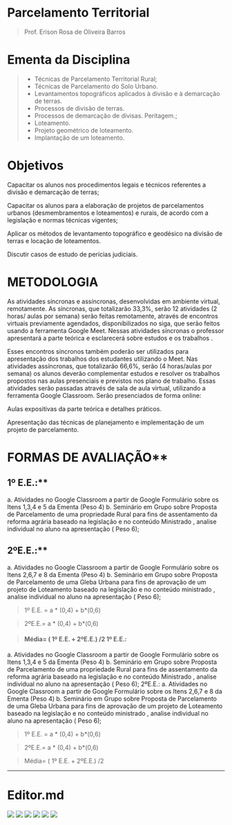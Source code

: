 

# Parcelamento Territorial

>  Prof. Erison Rosa de Oliveira Barros

# Ementa da Disciplina

>- Técnicas de Parcelamento Territorial Rural;
>- Técnicas de Parcelamento do Solo Urbano.
>- Levantamentos topográficos aplicados à divisão e à demarcação de terras.
>- Processos de divisão de terras.
>- Processos de demarcação de divisas. Peritagem.;
>- Loteamento.
>- Projeto geométrico de loteamento.
>- Implantação de um loteamento.

# Objetivos

Capacitar os alunos nos procedimentos legais e técnicos referentes a divisão e demarcação de terras;

Capacitar os alunos para a elaboração de projetos de parcelamentos urbanos (desmembramentos e loteamentos) e rurais, de acordo com a legislação e normas técnicas vigentes;

Aplicar os métodos de levantamento topográfico e geodésico na divisão de terras e locação de loteamentos.

Discutir casos de estudo de perícias judiciais.

# METODOLOGIA

As atividades síncronas e assíncronas, desenvolvidas em ambiente virtual, remotamente. As síncronas, que totalizarão 33,3%, serão 12 atividades (2 horas/ aulas por semana) serão feitas remotamente, através de encontros virtuais previamente agendados, disponibilizados no siga, que serão feitos usando a ferramenta Google Meet. Nessas atividades síncronas o professor apresentará a parte teórica e esclarecerá sobre estudos e os trabalhos .

Esses encontros síncronos também poderão ser utilizados para apresentação dos trabalhos dos estudantes utilizando o Meet. Nas atividades assíncronas, que totalizarão 66,6%, serão (4 horas/aulas por semana) os alunos deverão complementar estudos e resolver os trabalhos propostos nas aulas presenciais e previstos nos plano de trabalho. Essas atividades serão passadas através de sala de aula virtual, utilizando a ferramenta Google Classroom. Serão presenciados de forma online:

Aulas expositivas da parte teórica e detalhes práticos.

Apresentação das técnicas de planejamento e implementação de um projeto de parcelamento.

# FORMAS DE AVALIAÇÃO**

## 1º E.E.:**

a. Atividades no Google Classroom a partir de Google Formulário sobre os Itens 1,3,4 e 5 da Ementa (Peso 4) b. Seminário em Grupo sobre Proposta de Parcelamento de uma propriedade Rural para fins de assentamento da reforma agrária baseado na legislação e no conteúdo Ministrado , analise individual no aluno na apresentação ( Peso 6);

## 2ºE.E.:**

a. Atividades no Google Classroom a partir de Google Formulário sobre os Itens 2,6,7 e 8 da Ementa (Peso 4) b. Seminário em Grupo sobre Proposta de Parcelamento de uma Gleba Urbana para fins de aprovação de um projeto de Loteamento baseado na legislação e no conteúdo ministrado , analise individual no aluno na apresentação ( Peso 6);

>1º E.E. = a * (0,4) + b*(0,6)

> 2ºE.E.= a * (0,4) + b*(0,6)

> #### Média= ( 1º E.E. + 2ºE.E.) /2 1º E.E.:

a. Atividades no Google Classroom a partir de Google Formulário sobre os Itens 1,3,4 e 5 da Ementa (Peso 4) b. Seminário em Grupo sobre Proposta de Parcelamento de uma propriedade Rural para fins de assentamento da reforma agrária baseado na legislação e no conteúdo Ministrado , analise individual no aluno na apresentação ( Peso 6); 2ºE.E.: a. Atividades no Google Classroom a partir de Google Formulário sobre os Itens 2,6,7 e 8 da Ementa (Peso 4) b. Seminário em Grupo sobre Proposta de Parcelamento de uma Gleba Urbana para fins de aprovação de um projeto de Loteamento baseado na legislação e no conteúdo ministrado , analise individual no aluno na apresentação ( Peso 6);

> 1º E.E. = a * (0,4) + b*(0,6)

> 2ºE.E.= a * (0,4) + b*(0,6)

> Média= ( 1º E.E. + 2ºE.E.) /2

---
# Editor.md


![](https://img.shields.io/github/stars/pandao/editor.md.svg)
![](https://img.shields.io/github/forks/pandao/editor.md.svg)
![](https://img.shields.io/github/tag/pandao/editor.md.svg)
![](https://img.shields.io/github/release/pandao/editor.md.svg)
![](https://img.shields.io/github/issues/pandao/editor.md.svg)
![](https://img.shields.io/bower/v/editor.md.svg)

<!--stackedit_data:
eyJoaXN0b3J5IjpbNTQwMzQ2NTYsODE4MDU3MDE1LC0xOTU4OT
k4NDEyLC0yMTA1NzAyMTcsLTExNTA3ODI0MjgsLTEzNjU5NjQ4
MDAsLTgzODYyNzM0NywtOTIzMTA5NDg3XX0=
-->